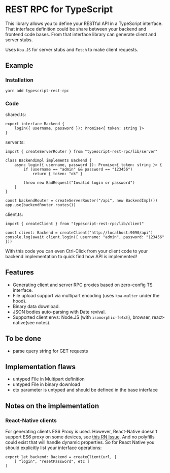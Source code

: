 # REST RPC for TypeScript

This library allows you to define your RESTful API in a TypeScript interface. 
That interface definition could be share between your backend and frontend code bases.
From that interface library can generate client and server stubs.

Uses `Koa.JS` for server stubs and `Fetch` to make client requests.

## Example

### Installation

```
yarn add typescript-rest-rpc
```

### Code
shared.ts:
```
export interface Backend {
    login({ username, password }): Promise<{ token: string }>
}

```

server.ts:
```
import { createServerRouter } from "typescript-rest-rpc/lib/server"

class BackendImpl implements Backend {
    async login({ username, password }): Promise<{ token: string }> {
        if (username == "admin" && password == "123456")
            return { token: "ok" }

        throw new BadRequest("Invalid login or password")
    }
}

const backendRouter = createServerRouter("/api", new BackendImpl())
app.use(backendRouter.routes())
```

client.ts:

```
import { createClient } from "typescript-rest-rpc/lib/client"

const client: Backend = createClient("http://localhost:9090/api")
console.log(await client.login({ username: "admin", password: "123456" }))
```

With this code you can even Ctrl-Click from your client code to your backend 
implementation to quick find how API is implemented! 

## Features
- Generating client and server RPC proxies based on zero-config TS interface.
- File upload support via multipart encoding (uses `koa-multer` under the hood).
- Binary data download.
- JSON bodies auto-parsing with Date revival. 
- Supported client envs: Node.JS (with `isomorphic-fetch`), browser, react-native(see notes).
 
## To be done
- parse query string for GET requests

## Implementation flaws
- untyped File in Multipart definition
- untyped File in binary download
- ctx parameter is untyped and should be defined in the base interface

## Notes on the implementation

### React-Native clients

For generating clients ES6 Proxy is used. However, React-Native doesn't support ES6 proxy 
on some devices, see [this RN Issue](https://github.com/facebook/react-native/issues/11232#issuecomment-264100958]).
And no polyfills could exist that will handle dynamic properties. So for React Native you 
should explicitly list your interface operations:
```
export let backend: Backend = createClient(url, {
    [ "login", "resetPassword", etc ]
)
``` 